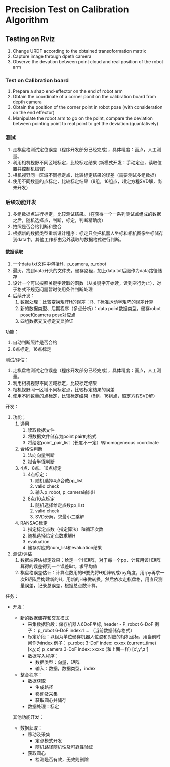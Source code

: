 # Precision Test on Calibration Algorithm

## Testing on Rviz 

1. Change URDF according to the obtained transoformation matrix
2. Capture image through dpeth camera 
3. Observe the devation between point cloud and real position of the robot arm



### Test on Calibration board

1. Prepare a shap end-effector on the end of robot arm
2. Obtain the coordinate of a corner ponit on the calibration board from depth camera
3. Obtain the position of the corner point in robot pose (with consideration on the end effector) 
4. Manipulate the robot arm to go on the point, compare the deviation between pointing point to real point to get the deviation (quantatively)



### 测试

1. 走棋盘格测试定位误差（程序开发部分已经完成），具体精度：画点，人工测量。
2. 利用相机视野不同区域标定，比较标定结果 (新模式开发：手动定点，读取位置并控制机械臂)
3. 相机视野同一区域不同标定点，比较标定结果的误差（需要测试多组数据）
4. 使用不同数量的点标定，比较标定结果（8组，16组点，超定方程SVD解，尚未开发）

### 后续功能开发

1. 多组数据点进行标定，比较测试结果。（在获得一个一系列测试点组成的数据之后，随机选择点，判断，标定，判断精确度）
2. 拍照是否合格判断和整合
3. 根据新的数据类型重新设计程序：标定只会把机器人坐标和相机图像坐标储存到data中，其他工作都由另外读取的数据格式进行判断。



#### 数据读取

1. 一个data txt文件中包括H，p_camera, p_robot
2. 遍历，找到data开头的文件夹，储存路径，加上data.txt后缀作为data路径储存
3. 设计一个可以按照关键字读取的函数（从关键字开始读，读到空行为止），对于格式不规范问题暂时使用条件判断处理
4. 后续开发：
   1. 数据处理：比较变换矩阵H的误差：R、T标准运动学矩阵的误差计算
   2. 新的数据类型、后期程序（多点分析）：data point数据类型，储存robot pose和camera pose对应点
   3. 四组数据交叉标定交叉验证



功能：

1. 自动判断照片是否合格
2. 8点标定，16点标定



测试/评估：

1. 走棋盘格测试定位误差（程序开发部分已经完成），具体精度：画点，人工测量。
2. 利用相机视野不同区域标定，比较标定结果
3. 相机视野同一区域不同标定点，比较标定结果的误差
4. 使用不同数量的点标定，比较标定结果（8组，16组点，超定方程SVD解）



开发：

1. 功能；
   1. 通用
      1. 读取数据文件
      2. 将数据文件储存为point pair的格式
      3. 将给定point_pair_list（长度不一定）转homogeneous coordinate
   2. 合格性判断
      1. 法向向量判断
      2. 拟合半径判断
   3. 4点、8点、16点标定
      1. 4点标定：
         1. 随机选择4点合成pp_list
         2. valid check
         3. 输入p_robot, p_camera输出H
      2. 8点/16点标定
         1. 随机选择给定点数pp_list
         2. valid check
         3. SVD分解，求最小二乘解
   4. RANSAC标定
      1. 指定标定点数（指定算法）和循环次数
      2. 随机选择给定点数求解H
      3. evaluation
      4. 储存对应的num_list和evaluation结果
2. 测试/评估
   1. 数据端评估标定效果：给定一个H矩阵，对于每一个pp，计算用该H矩阵算得的误差得到一个误差list，求平均值
   2. 棋盘格误差估计：计算点数用的H要先将H矩阵转成rpy角度，用rpy再求一次R矩阵后构建新的H，用新的H来做转换。然后依次走棋盘格，用直尺测量误差，记录总误差，根据总点数计算。



任务：

* 开发：

  * 新的数据储存和交互模式
    * 采集数据阶段：储存机器人6DoF坐标, header - P_robot 6-DoF
      例子：
      p_robot 6-DoF index:1 
      ... （当前数据储存格式）
    * 标定阶段：以组为单位储存机器人位姿和对应的相机坐标，用当前时间作为index
      例子：
      p_robot 3-DoF index: xxxxx (current_time)
      [x,y,z]
      p_camera 3-DoF index: xxxxx (和上面一样)
      [x',y',z']
    * 数据写入程序：
      * 数据类型：向量，矩阵
      * 输入：数据，数据类型，index
  * 整合程序：
    * 数据获取
      * 生成路径
      * 移动及采集
      * 获取圆心并储存
    * 数据处理：标定



  其他功能开发：

  * 数据获取：
    * 移动及采集
      * 定点模式开发
      * 随机路径随机性及可靠性验证
    * 获取圆心
      * 检测是否有效，无效则删除






